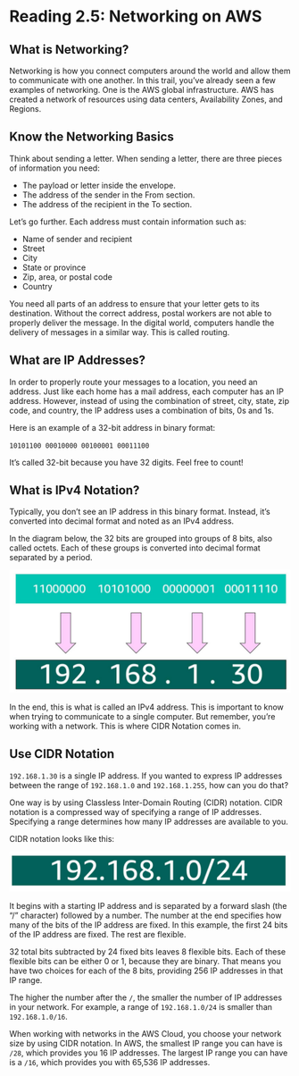 # Reading 2.5: Networking on AWS

## What is Networking?

Networking is how you connect computers around the world and allow them to communicate with one another. In this trail, you’ve already seen a few examples of networking. One is the AWS global infrastructure. AWS has created a network of resources using data centers, Availability Zones, and Regions.

## Know the Networking Basics

Think about sending a letter. When sending a letter, there are three pieces of information you need:

- The payload or letter inside the envelope.
- The address of the sender in the From section.
- The address of the recipient in the To section.

Let’s go further. Each address must contain information such as:

- Name of sender and recipient
- Street
- City
- State or province
- Zip, area, or postal code
- Country

You need all parts of an address to ensure that your letter gets to its destination. Without the correct address, postal workers are not able to properly deliver the message. In the digital world, computers handle the delivery of messages in a similar way. This is called routing.

## What are IP Addresses?

In order to properly route your messages to a location, you need an address. Just like each home has a mail address, each computer has an IP address. However, instead of using the combination of street, city, state, zip code, and country, the IP address uses a combination of bits, 0s and 1s. 

Here is an example of a 32-bit address in binary format:

`10101100 00010000 00100001 00011100`

It’s called 32-bit because you have 32 digits. Feel free to count!

## What is IPv4 Notation?

Typically, you don’t see an IP address in this binary format. Instead, it’s converted into decimal format and noted as an IPv4 address. 

In the diagram below, the 32 bits are grouped into groups of 8 bits, also called octets. Each of these groups is converted into decimal format separated by a period. 

![alt text](image.png)


In the end, this is what is called an IPv4 address. This is important to know when trying to communicate to a single computer. But remember, you’re working with a network. This is where CIDR Notation comes in.

## Use CIDR Notation

`192.168.1.30` is a single IP address. If you wanted to express IP addresses between the range of `192.168.1.0` and `192.168.1.255`, how can you do that? 

One way is by using Classless Inter-Domain Routing (CIDR) notation. CIDR notation is a compressed way of specifying a range of IP addresses. Specifying a range determines how many IP addresses are available to you. 

CIDR notation looks like this: 

![alt text](image-1.png)

It begins with a starting IP address and is separated by a forward slash (the “/” character) followed by a number. The number at the end specifies how many of the bits of the IP address are fixed. In this example, the first 24 bits of the IP address are fixed. The rest are flexible. 

32 total bits subtracted by 24 fixed bits leaves 8 flexible bits. Each of these flexible bits can be either 0 or 1, because they are binary. That means you have two choices for each of the 8 bits, providing 256 IP addresses in that IP range. 

The higher the number after the `/`, the smaller the number of IP addresses in your network. For example, a range of `192.168.1.0/24` is smaller than `192.168.1.0/16`.

When working with networks in the AWS Cloud, you choose your network size by using CIDR notation. In AWS, the smallest IP range you can have is `/28`, which provides you 16 IP addresses. The largest IP range you can have is a `/16`, which provides you with 65,536 IP addresses.
